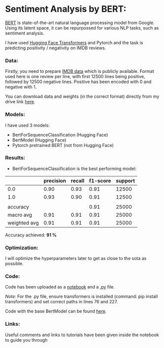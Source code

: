 # Sentiment Analysis by BERT:
[BERT](https://github.com/google-research/bert) is state-of-the-art natural language processing model from Google. Using its latent space, it can be repurpossed for various NLP tasks, such as sentiment analysis.  

I have used [Hugging Face Transformers](https://github.com/huggingface/transformers) and Pytorch and the task is predicting positivity / negativity on IMDB reviews.

### Data:  
Firstly, you need to prepare [IMDB data](https://www.kaggle.com/lakshmi25npathi/imdb-dataset-of-50k-movie-reviews) which is publicly available. Format used here is one review per line, with first 12500 lines being positive, followed by 12500 negative lines. Positive has been encoded with 0 and negative with 1.  
  
You can download data and weights (in the correct format) directly from my drive link [here](https://drive.google.com/drive/folders/1kgy7_0XwGGfbWsY6Y5PUpoCLwoSLt_Rc?usp=sharing).

### Models:   
I have used 3 models:

- BertForSequenceClassification (Hugging Face)
- BertModel (Hugging Face)
- Pytorch pretrained BERT (not from Hugging Face)

### Results:  
- BertForSequenceClassification is the best performing model:  

|              | precision | recall | f1-score | support |
|--------------|-----------|--------|----------|---------|
|          0.0 |      0.90 |   0.93 |     0.91 |   12500 |
|          1.0 |      0.93 |   0.90 |     0.91 |   12500 |
|              |           |        |          |         |
|     accuracy |           |        |     0.91 |   25000 |
|    macro avg |      0.91 |   0.91 |     0.91 |   25000 |
| weighted avg |      0.91 |   0.91 |     0.91 |   25000 |
  
Accuracy achieved: **91 %**

### Optimization:  
I will optimize the hyperparameters later to get as close to the sota as possible.

### Code:  
Code has been uploaded as a [notebook](BERT-IMDB.ipynb) and a [.py](bert_imdb.py) file.  
  
*Note:* For the .py file, ensure transformers is installed (command: pip install transformers) and set correct paths in lines 76 and 227.

Code with the base BertModel can be found [here](https://colab.research.google.com/drive/1SWaQtV8noqjOveY3P6x7fZFdSUGEN5lh?usp=sharing).

### Links:
Useful comments and links to tutorials have been given inside the notebook to guide you through
